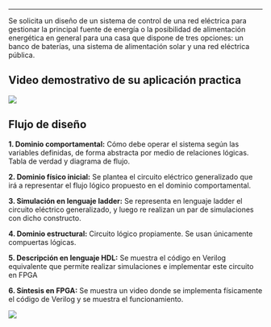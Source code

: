 
---

Se solicita un diseño de un sistema de control de una red eléctrica para gestionar la principal fuente de energía o la posibilidad de alimentación energética en general para una casa que dispone de tres opciones: un banco de baterías, una sistema de alimentación solar y una red eléctrica pública.

## Video demostrativo de su aplicación practica

![](https://youtu.be/DFisFgIFHPU?si=blDOmX3Gs1THkdPg)


## Flujo de diseño

**1. Dominio comportamental:** Cómo debe operar el sistema según las variables definidas, de forma abstracta por medio de relaciones lógicas. Tabla de verdad y diagrama de flujo.

**2. Dominio físico inicial:** Se plantea el circuito eléctrico generalizado que irá a representar el flujo lógico propuesto en el dominio comportamental.

**3. Simulación en lenguaje ladder:** Se representa en lenguaje ladder el circuito eléctrico generalizado, y luego re realizan un par de simulaciones con dicho constructo.

**4. Dominio estructural:** Circuito lógico propiamente. Se usan únicamente compuertas lógicas.

**5. Descripción en lenguaje HDL:** Se muestra el código en Verilog equivalente que permite realizar simulaciones e implementar este circuito en FPGA

**6. Síntesis en FPGA:** Se muestra un video donde se implementa físicamente el código de Verilog y se muestra el funcionamiento. 





![](biden.png)